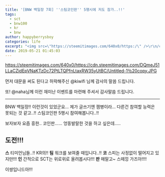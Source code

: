 ```yaml
---
title: '[BNW 백일장 7회] ''스팀코인판'' 5행시에 저도 참가..!!'
tags:
  - sct
  - bnw100
  - kr
  - bnw
author: happyberrysboy
categories: life
excerpt: "<img src=\"https://steemitimages.com/640x0/https:/\" />\r\n/cdn.steemitimages.com/DQmeJ51LLaCZidEpVNaKTzDc72PtLTQPfnLtaxRW35yUtBC/Untitled-1％20copy.JPG  먼저 대문을 써도 된다고 허락해주신 @kiwifi 님께 감사의 말씀 드립니다.  또! @naha님께 이런 재미난 이벤트를 마련해 주셔서 감사말씀 드립니다.  ___  BNW 백일장!! 이런것....."
date: 2019-05-21 01:45:03
---
```


https://steemitimages.com/640x0/https://cdn.steemitimages.com/DQmeJ51LLaCZidEpVNaKTzDc72PtLTQPfnLtaxRW35yUtBC/Untitled-1％20copy.JPG

먼저 대문을 써도 된다고 허락해주신 @kiwifi 님께 감사의 말씀 드립니다.

또! @naha님께 이런 재미난 이벤트를 마련해 주셔서 감사말씀 드립니다.

___

BNW 백일장!! 이런것이 있었군요... 제가 글쓰기엔 잼병이라... 다른건 참여할 능력은 못되는 것 같고..!! 스팀코인판 5행시 참여해봅니다..!!

보자보자 요즘 흥한.. 코인판...... 엉뚱발랄한 것을 하고 싶은데.....


## 도전!!!

**스** 티미언님들..!! KR의!!
**팀** 워크를 보여줄 때입니다..!!
**코** 스피는 사정없이 떨어지고 있지만!!!
**인** 간적으로 SCT는 위로위로 올려봅시다!!!
**판** 매말고~ 스떼낑 가즈아!!!!

이쌍입니드아!!!